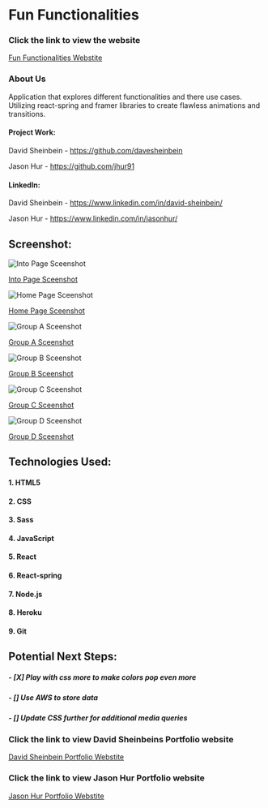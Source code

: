 # **Fun Functionalities**

### Click the link to view the website

[Fun Functionalities Webstite](https://funfunctionalities.herokuapp.com/)

### About Us

Application that explores different functionalities and there use cases. Utilizing react-spring and framer libraries to create flawless animations and transitions.

#### Project Work:

David Sheinbein - https://github.com/davesheinbein

Jason Hur - https://github.com/jhur91

#### LinkedIn:

David Sheinbein - https://www.linkedin.com/in/david-sheinbein/

Jason Hur - https://www.linkedin.com/in/jasonhur/

## Screenshot:

![Into Page Sceenshot](screenshots/homeScreenshot.png)

[Into Page Sceenshot](https://imgur.com/egZiSaH)

![Home Page Sceenshot](screenshots/subHomeScreenshot.png)

[Home Page Sceenshot](https://imgur.com/QKz9QnP)

![Group A Sceenshot](screenshots/mainAScreenshot.png)

[Group A Sceenshot](https://imgur.com/QaccQr7)

![Group B Sceenshot](screenshots/mainBScreenshot.png)

[Group B Sceenshot](https://imgur.com/xHPaEbR)

![Group C Sceenshot](screenshots/mainCScreenshot.png)

[Group C Sceenshot](https://imgur.com/UJIxEai)

![Group D Sceenshot](screenshots/mainDScreenshot.png)

[Group D Sceenshot](https://imgur.com/zv8GiV4)

## Technologies Used:

#### 1. HTML5

#### 2. CSS

#### 3. Sass

#### 4. JavaScript

#### 5. React

#### 6. React-spring

#### 7. Node.js

#### 8. Heroku

#### 9. Git

## Potential Next Steps:

##### - [X] Play with css more to make colors pop even more

##### - [] Use AWS to store data

##### - [] Update CSS further for additional media queries

### Click the link to view David Sheinbeins Portfolio website

[David Sheinbein Portfolio Webstite](http://www.davidsheinbeinportfolio.com/)

### Click the link to view Jason Hur Portfolio website

[Jason Hur Portfolio Webstite](https://jasonhur.netlify.app/)
